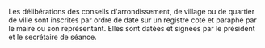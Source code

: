 Les délibérations des conseils d'arrondissement, de village ou de quartier de ville sont inscrites par ordre de date sur un registre coté et paraphé par le maire ou son représentant. Elles sont datées et signées par le président et le secrétaire de séance.